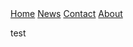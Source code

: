 <html>
  <head>
    <background color="#fff">
  <link href="style.css" rel="stylesheet" type="text/css">
  </head>
  
  <body>

<div class="topnav">
  <a class="active" href="#home">Home</a>
  <a href="#news">News</a>
  <a href="#contact">Contact</a>
  <a href="#about">About</a>
</div>

  test
</body>
</html>
